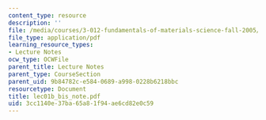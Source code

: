 ```yaml
---
content_type: resource
description: ''
file: /media/courses/3-012-fundamentals-of-materials-science-fall-2005/3cc1140e37ba65a81f94ae6cd82e0c59_lec01b_bis_note.pdf
file_type: application/pdf
learning_resource_types:
- Lecture Notes
ocw_type: OCWFile
parent_title: Lecture Notes
parent_type: CourseSection
parent_uid: 9b84782c-e584-0689-a998-0228b6218bbc
resourcetype: Document
title: lec01b_bis_note.pdf
uid: 3cc1140e-37ba-65a8-1f94-ae6cd82e0c59
---
```

